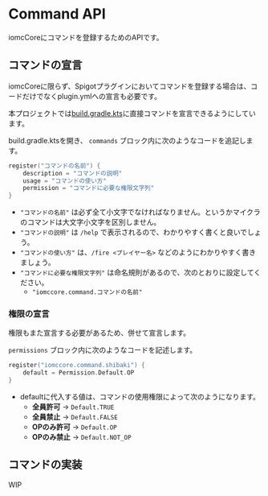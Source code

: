 # Command API

iomcCoreにコマンドを登録するためのAPIです。

## コマンドの宣言

iomcCoreに限らず、Spigotプラグインにおいてコマンドを登録する場合は、コードだけでなくplugin.ymlへの宣言も必要です。

本プロジェクトでは[build.gradle.kts](/build.gradle.kts)に直接コマンドを宣言できるようにしています。

build.gradle.ktsを開き、 `commands` ブロック内に次のようなコードを追記します。

```kotlin
register("コマンドの名前") {
    description = "コマンドの説明"
    usage = "コマンドの使い方"
    permission = "コマンドに必要な権限文字列"
}
```

* `"コマンドの名前"` は必ず全て小文字でなければなりません。というかマイクラのコマンドは大文字小文字を区別しません。
* `"コマンドの説明"` は `/help` で表示されるので、わかりやすく書くと良いでしょう。
* `"コマンドの使い方"` は、`/fire <プレイヤー名>` などのようにわかりやすく書きましょう。
* `"コマンドに必要な権限文字列"` は命名規則があるので、次のとおりに設定してください。
    * `"iomccore.command.コマンドの名前"`

### 権限の宣言

権限もまた宣言する必要があるため、併せて宣言します。

`permissions` ブロック内に次のようなコードを記述します。

```kotlin
register("iomccore.command.shibaki") {
    default = Permission.Default.OP
}
```

* defaultに代入する値は、コマンドの使用権限によって次のようになります。
    * **全員許可** → `Default.TRUE`
    * **全員禁止** → `Default.FALSE`
    * **OPのみ許可** → `Default.OP`
    * **OPのみ禁止** → `Default.NOT_OP`

## コマンドの実装

WIP

